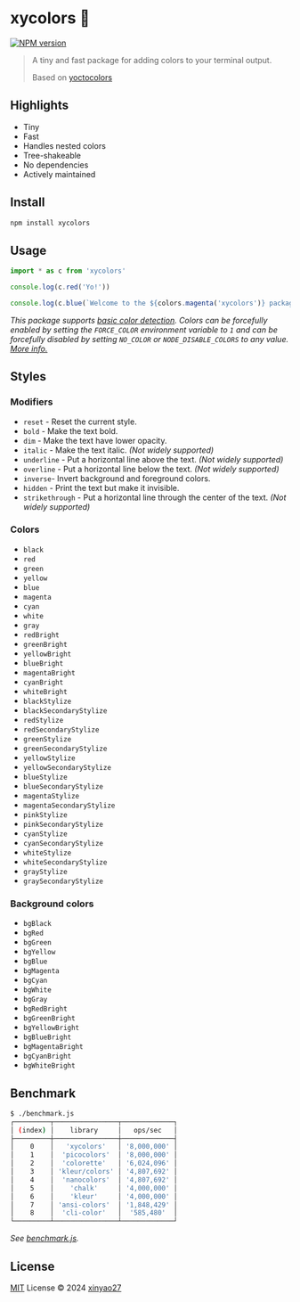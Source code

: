 # xycolors 🌈

[![NPM version](https://img.shields.io/npm/v/xycolors?color=a1b858&label=)](https://www.npmjs.com/package/xycolors)

> A tiny and fast package for adding colors to your terminal output.
>
> Based on [yoctocolors](https://github.com/sindresorhus/yoctocolors)

## Highlights

- Tiny
- Fast
- Handles nested colors
- Tree-shakeable
- No dependencies
- Actively maintained

## Install

```sh
npm install xycolors
```

## Usage

```js
import * as c from 'xycolors'

console.log(c.red('Yo!'))

console.log(c.blue(`Welcome to the ${colors.magenta('xycolors')} package!`))
```

_This package supports [basic color detection](https://nodejs.org/api/tty.html#writestreamhascolorscount-env). Colors can be forcefully enabled by setting the `FORCE_COLOR` environment variable to `1` and can be forcefully disabled by setting `NO_COLOR` or `NODE_DISABLE_COLORS` to any value. [More info.](https://nodejs.org/api/tty.html#writestreamgetcolordepthenv)_

## Styles

### Modifiers

- `reset` - Reset the current style.
- `bold` - Make the text bold.
- `dim` - Make the text have lower opacity.
- `italic` - Make the text italic. _(Not widely supported)_
- `underline` - Put a horizontal line above the text. _(Not widely supported)_
- `overline` - Put a horizontal line below the text. _(Not widely supported)_
- `inverse`- Invert background and foreground colors.
- `hidden` - Print the text but make it invisible.
- `strikethrough` - Put a horizontal line through the center of the text. _(Not widely supported)_

### Colors

- `black`
- `red`
- `green`
- `yellow`
- `blue`
- `magenta`
- `cyan`
- `white`
- `gray`
- `redBright`
- `greenBright`
- `yellowBright`
- `blueBright`
- `magentaBright`
- `cyanBright`
- `whiteBright`
- `blackStylize`
- `blackSecondaryStylize`
- `redStylize`
- `redSecondaryStylize`
- `greenStylize`
- `greenSecondaryStylize`
- `yellowStylize`
- `yellowSecondaryStylize`
- `blueStylize`
- `blueSecondaryStylize`
- `magentaStylize`
- `magentaSecondaryStylize`
- `pinkStylize`
- `pinkSecondaryStylize`
- `cyanStylize`
- `cyanSecondaryStylize`
- `whiteStylize`
- `whiteSecondaryStylize`
- `grayStylize`
- `graySecondaryStylize`

### Background colors

- `bgBlack`
- `bgRed`
- `bgGreen`
- `bgYellow`
- `bgBlue`
- `bgMagenta`
- `bgCyan`
- `bgWhite`
- `bgGray`
- `bgRedBright`
- `bgGreenBright`
- `bgYellowBright`
- `bgBlueBright`
- `bgMagentaBright`
- `bgCyanBright`
- `bgWhiteBright`

## Benchmark

```sh
$ ./benchmark.js
┌─────────┬────────────────┬─────────────┐
│ (index) │    library     │   ops/sec   │
├─────────┼────────────────┼─────────────┤
│    0    │   'xycolors'   │ '8,000,000' │
│    1    │  'picocolors'  │ '8,000,000' │
│    2    │  'colorette'   │ '6,024,096' │
│    3    │ 'kleur/colors' │ '4,807,692' │
│    4    │  'nanocolors'  │ '4,807,692' │
│    5    │    'chalk'     │ '4,000,000' │
│    6    │    'kleur'     │ '4,000,000' │
│    7    │ 'ansi-colors'  │ '1,848,429' │
│    8    │  'cli-color'   │  '585,480'  │
└─────────┴────────────────┴─────────────┘
```

_See [benchmark.js](benchmark.js)._

## License

[MIT](./LICENSE) License © 2024 [xinyao27](https://github.com/xinyao27)
